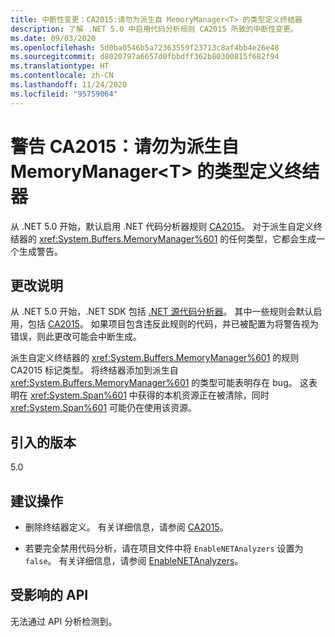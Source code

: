 ```yaml
---
title: 中断性变更：CA2015:请勿为派生自 MemoryManager<T> 的类型定义终结器
description: 了解 .NET 5.0 中启用代码分析规则 CA2015 所致的中断性变更。
ms.date: 09/03/2020
ms.openlocfilehash: 5d0ba0546b5a72363559f23713c8af4bb4e26e48
ms.sourcegitcommit: d8020797a6657d0fbbdff362b80300815f682f94
ms.translationtype: HT
ms.contentlocale: zh-CN
ms.lasthandoff: 11/24/2020
ms.locfileid: "95759064"
---
```

# <a name="warning-ca2015-do-not-define-finalizers-for-types-derived-from-memorymanagert"></a>警告 CA2015：请勿为派生自 MemoryManager\<T> 的类型定义终结器

从 .NET 5.0 开始，默认启用 .NET 代码分析器规则 [CA2015](/visualstudio/code-quality/ca2015)。 对于派生自定义终结器的 <xref:System.Buffers.MemoryManager%601> 的任何类型，它都会生成一个生成警告。

## <a name="change-description"></a>更改说明

从 .NET 5.0 开始，.NET SDK 包括 [.NET 源代码分析器](../../../../fundamentals/code-analysis/overview.md)。 其中一些规则会默认启用，包括 [CA2015](/visualstudio/code-quality/ca2015)。 如果项目包含违反此规则的代码，并已被配置为将警告视为错误，则此更改可能会中断生成。

派生自定义终结器的 <xref:System.Buffers.MemoryManager%601> 的规则 CA2015 标记类型。 将终结器添加到派生自 <xref:System.Buffers.MemoryManager%601> 的类型可能表明存在 bug。 这表明在 <xref:System.Span%601> 中获得的本机资源正在被清除，同时 <xref:System.Span%601> 可能仍在使用该资源。

## <a name="version-introduced"></a>引入的版本

5.0

## <a name="recommended-action"></a>建议操作

- 删除终结器定义。 有关详细信息，请参阅 [CA2015](/visualstudio/code-quality/ca2015)。

- 若要完全禁用代码分析，请在项目文件中将 `EnableNETAnalyzers` 设置为 `false`。 有关详细信息，请参阅 [EnableNETAnalyzers](../../../project-sdk/msbuild-props.md#enablenetanalyzers)。

## <a name="affected-apis"></a>受影响的 API

无法通过 API 分析检测到。

<!--

### Affected APIs

Not detectable via API analysis.

### Category

Code analysis

-->
